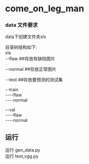 # come_on_leg_man

### data 文件要求
data下创建文件夹xls

目录树结构如下:  
xls  
--flaw            ##存放有缺陷图片

--normal          ##存放正常图片

--test            ##存放要预测的测试集

--train  
----flaw  
----normal  
  
--val  
----flaw  
----normal  


## 运行

运行 gen_data.py  
运行 test_vgg.py
